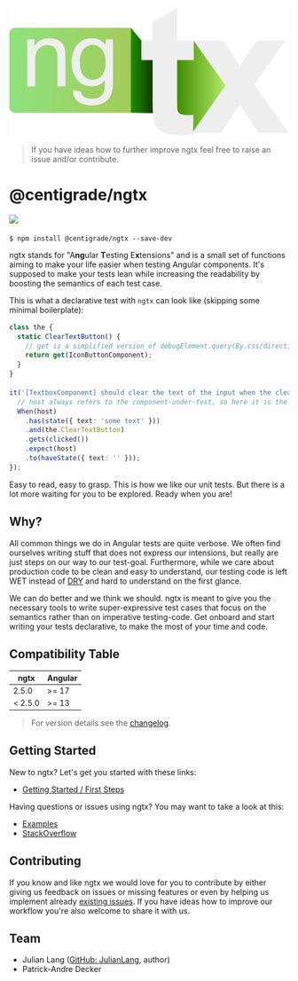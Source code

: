[api]: ./docs/built-in.md
[declarativetesting]: ./docs/overview.md
[documentation]: ./docs/ngtx.md
[examples]: ./docs/examples.md
[stackoverflow]: https://stackoverflow.com/questions/tagged/ngtx
[changelog]: ./docs/changelog.md
[dry]: https://en.wikipedia.org/wiki/Don%27t_repeat_yourself

![ngtx logo](./docs/media/logo.svg)

> If you have ideas how to further improve ngtx feel free to raise an issue and/or contribute.

# @centigrade/ngtx

![](https://github.com/Centigrade/ngtx/workflows/CI/badge.svg)

`$ npm install @centigrade/ngtx --save-dev`

ngtx stands for "A**ng**ular **T**esting E**x**tensions" and is a small set of functions aiming to make your life easier when testing Angular components. It's supposed to make your tests lean while increasing the readability by boosting the semantics of each test case.

This is what a declarative test with `ngtx` can look like (skipping some minimal boilerplate):

```ts
class the {
  static ClearTextButton() {
    // get is a simplified version of debugElement.query(By.css/directive):
    return get(IconButtonComponent);
  }
}

it('[TextboxComponent] should clear the text of the input when the clear button is clicked', () => {
  // host always refers to the component-under-test, so here it is the TextboxComponent:
  When(host)
    .has(state({ text: 'some text' }))
    .and(the.ClearTextButton)
    .gets(clicked())
    .expect(host)
    .to(haveState({ text: '' }));
});
```

Easy to read, easy to grasp. This is how we like our unit tests. But there is a lot more waiting for you to be explored. Ready when you are!

## Why?

All common things we do in Angular tests are quite verbose. We often find ourselves writing stuff that does not express our intensions, but really are just steps on our way to our test-goal. Furthermore, while we care about production code to be clean and easy to understand, our testing code is left WET instead of [DRY] and hard to understand on the first glance.

We can do better and we think we should. ngtx is meant to give you the necessary tools to write super-expressive test cases that focus on the semantics rather than on imperative testing-code. Get onboard and start writing your tests declarative, to make the most of your time and code.

## Compatibility Table

| ngtx    | Angular |
| ------- | ------- |
| 2.5.0   | >= 17   |
| < 2.5.0 | >= 13   |

> For version details see the [changelog].

## Getting Started

New to ngtx? Let's get you started with these links:

- [Getting Started / First Steps][declarativetesting]

Having questions or issues using ngtx? You may want to take a look at this:

- [Examples][examples]
- [StackOverflow][stackoverflow]

## Contributing

If you know and like ngtx we would love for you to contribute by either giving us feedback on issues or missing features or even by helping us implement already [existing issues](https://github.com/Centigrade/ngtx/issues). If you have ideas how to improve our workflow you're also welcome to share it with us.

## Team

- Julian Lang ([GitHub: JulianLang](https://github.com/JulianLang), author)
- Patrick-Andre Decker
